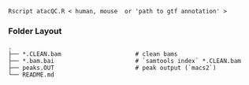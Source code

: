 ```Rscript atacQC.R < human, mouse  or 'path to gtf annotation' >```

### Folder Layout
    .
    ├── *.CLEAN.bam                     # clean bams
    ├── *.bam.bai                       # `samtools index` *.CLEAN.bam
    ├── peaks.OUT                       # peak output (`macs2`)
    └── README.md
